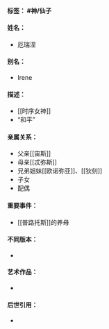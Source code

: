 #### 标签： #神/仙子
#### 姓名：
- 厄瑞涅
#### 别名：
- Irene
#### 描述：
- [[时序女神]]
- “和平”
#### 亲属关系：
- 父亲[[宙斯]]
- 母亲[[忒弥斯]]
- 兄弟姐妹[[欧诺弥亚]]、[[狄刻]]
- 子女
- 配偶
#### 重要事件：
- [[普路托斯]]的养母
#### 不同版本：
- 
#### 艺术作品：
- 
#### 后世引用：
- 